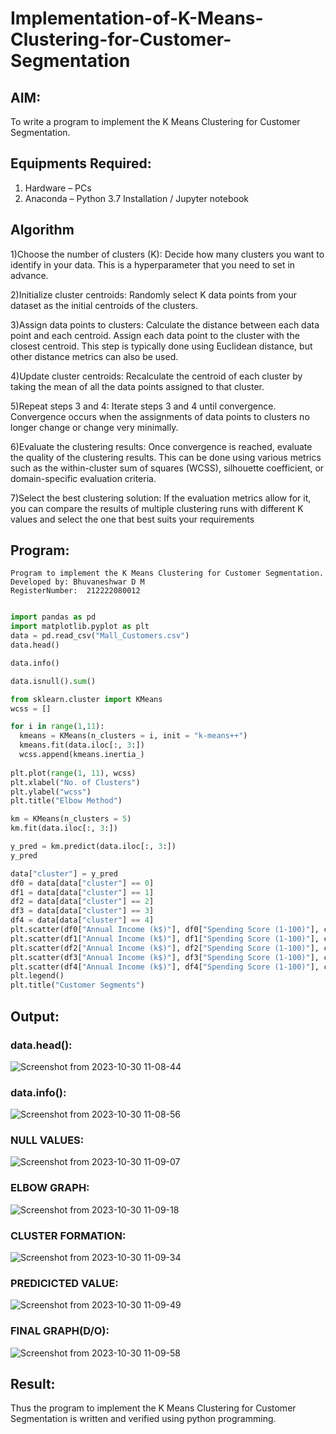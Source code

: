# Implementation-of-K-Means-Clustering-for-Customer-Segmentation

## AIM:
To write a program to implement the K Means Clustering for Customer Segmentation.

## Equipments Required:
1. Hardware – PCs
2. Anaconda – Python 3.7 Installation / Jupyter notebook

## Algorithm
1)Choose the number of clusters (K): 
Decide how many clusters you want to identify in your data. This is a hyperparameter that you need to set in advance.

2)Initialize cluster centroids: 
Randomly select K data points from your dataset as the initial centroids of the clusters.

3)Assign data points to clusters: 
Calculate the distance between each data point and each centroid. Assign each data point to the cluster with the closest centroid. This step is typically  done using Euclidean distance, but other distance metrics can also be used.

4)Update cluster centroids: 
Recalculate the centroid of each cluster by taking the mean of all the data points assigned to that cluster.

5)Repeat steps 3 and 4: 
Iterate steps 3 and 4 until convergence. Convergence occurs when the assignments of data points to clusters no longer change or change very minimally.

6)Evaluate the clustering results: 
Once convergence is reached, evaluate the quality of the clustering results. This can be done using various metrics such as the within-cluster sum of squares (WCSS), silhouette coefficient, or domain-specific evaluation criteria.

7)Select the best clustering solution: 
If the evaluation metrics allow for it, you can compare the results of multiple clustering runs with different K values and select the one that best suits your requirements

## Program:
```
Program to implement the K Means Clustering for Customer Segmentation.
Developed by: Bhuvaneshwar D M
RegisterNumber:  212222080012
```
```python

import pandas as pd
import matplotlib.pyplot as plt
data = pd.read_csv("Mall_Customers.csv")
data.head()

data.info()

data.isnull().sum()

from sklearn.cluster import KMeans
wcss = []

for i in range(1,11):
  kmeans = KMeans(n_clusters = i, init = "k-means++")
  kmeans.fit(data.iloc[:, 3:])
  wcss.append(kmeans.inertia_)
  
plt.plot(range(1, 11), wcss)
plt.xlabel("No. of Clusters")
plt.ylabel("wcss")
plt.title("Elbow Method")

km = KMeans(n_clusters = 5)
km.fit(data.iloc[:, 3:])

y_pred = km.predict(data.iloc[:, 3:])
y_pred

data["cluster"] = y_pred
df0 = data[data["cluster"] == 0]
df1 = data[data["cluster"] == 1]
df2 = data[data["cluster"] == 2]
df3 = data[data["cluster"] == 3]
df4 = data[data["cluster"] == 4]
plt.scatter(df0["Annual Income (k$)"], df0["Spending Score (1-100)"], c = "red", label = "cluster0")
plt.scatter(df1["Annual Income (k$)"], df1["Spending Score (1-100)"], c = "black", label = "cluster1")
plt.scatter(df2["Annual Income (k$)"], df2["Spending Score (1-100)"], c = "blue", label = "cluster2")
plt.scatter(df3["Annual Income (k$)"], df3["Spending Score (1-100)"], c = "green", label = "cluster3")
plt.scatter(df4["Annual Income (k$)"], df4["Spending Score (1-100)"], c = "magenta", label = "cluster4")
plt.legend()
plt.title("Customer Segments")
```
## Output:
### data.head():

![Screenshot from 2023-10-30 11-08-44](https://github.com/Gchethankumar/Implementation-of-K-Means-Clustering-for-Customer-Segmentation/assets/118348224/20e28c10-49ec-4912-9b52-aa1fa6046cdd)


### data.info():

![Screenshot from 2023-10-30 11-08-56](https://github.com/Gchethankumar/Implementation-of-K-Means-Clustering-for-Customer-Segmentation/assets/118348224/b72586a8-e2c9-46ab-bbbe-36120412beb3)


### NULL VALUES:

![Screenshot from 2023-10-30 11-09-07](https://github.com/Gchethankumar/Implementation-of-K-Means-Clustering-for-Customer-Segmentation/assets/118348224/807815d1-9dd7-4139-a7d0-50d75fb3286c)


### ELBOW GRAPH:

![Screenshot from 2023-10-30 11-09-18](https://github.com/Gchethankumar/Implementation-of-K-Means-Clustering-for-Customer-Segmentation/assets/118348224/b4d0d533-6132-4eb8-b1de-be37fee48eff)


### CLUSTER FORMATION:

![Screenshot from 2023-10-30 11-09-34](https://github.com/Gchethankumar/Implementation-of-K-Means-Clustering-for-Customer-Segmentation/assets/118348224/9ea2de21-b25c-473c-a445-be867560c5a5)


### PREDICICTED VALUE:

![Screenshot from 2023-10-30 11-09-49](https://github.com/Gchethankumar/Implementation-of-K-Means-Clustering-for-Customer-Segmentation/assets/118348224/7d1d3af3-1df5-4b47-baa7-2105225f1ea0)


### FINAL GRAPH(D/O):

![Screenshot from 2023-10-30 11-09-58](https://github.com/Gchethankumar/Implementation-of-K-Means-Clustering-for-Customer-Segmentation/assets/118348224/f14deb56-9d40-4fe5-9100-677e33629c56)


## Result:
Thus the program to implement the K Means Clustering for Customer Segmentation is written and verified using python programming.
